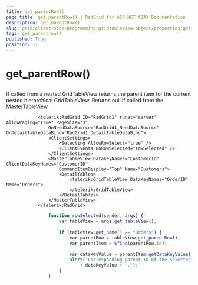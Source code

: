 ```yaml
---
title: get_parentRow()
page_title: get_parentRow() | RadGrid for ASP.NET AJAX Documentation
description: get_parentRow()
slug: grid/client-side-programming/gridtableview-object/properties/get_parentrow()
tags: get_parentrow()
published: True
position: 17
---
```


# get_parentRow()



## 

If called from a nested GridTableView returns the parent item for the current nested hierarchical GridTableView. Returns null if called from the MasterTableView.

````ASP.NET
	        <telerik:RadGrid ID="RadGrid1" runat="server" AllowPaging="True" PageSize="3"
	            OnNeedDataSource="RadGrid1_NeedDataSource" OnDetailTableDataBind="RadGrid1_DetailTableDataBind">
	            <ClientSettings>
	                <Selecting AllowRowSelect="true" />
	                <ClientEvents OnRowSelected="rowSelected" />
	            </ClientSettings>
	            <MasterTableView DataKeyNames="CustomerID" ClientDataKeyNames="CustomerID"
	                CommandItemDisplay="Top" Name="Customers">
	                <DetailTables>
	                    <telerik:GridTableView DataKeyNames="OrderID" Name="Orders">
	                    </telerik:GridTableView>
	                </DetailTables>
	            </MasterTableView>
	        </telerik:RadGrid>
````



````JavaScript
	            function rowSelected(sender, args) {
	                var tableView = args.get_tableView();
	
	                if (tableView.get_name() == "Orders") {
	                    var parentRow = tableView.get_parentRow();
	                    var parentItem = $find(parentRow.id);
	
	                    var dataKeyValue = parentItem.getDataKeyValue("CustomerID");
	                    alert("Corresponding parent ID of the selected record is "
	                        + dataKeyValue + ".");
	                }
	            }
````


